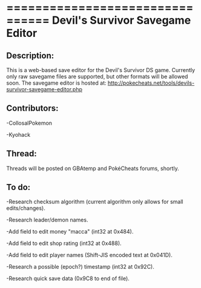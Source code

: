 ================================
Devil's Survivor Savegame Editor
================================



Description:
------------
This is a web-based save editor for the Devil's Survivor DS game. Currently only raw savegame files are supported, but other formats will be allowed soon. The savegame editor is hosted at: http://pokecheats.net/tools/devils-survivor-savegame-editor.php



Contributors:
-------------
-CollosalPokemon

-Kyohack



Thread:
-------
Threads will be posted on GBAtemp and PokéCheats forums, shortly.



To do:
------
-Research checksum algorithm (current algorithm only allows for small edits/changes).

-Research leader/demon names.

-Add field to edit money "macca" (int32 at 0x484).

-Add field to edit shop rating (int32 at 0x488).

-Add field to edit player names (Shift-JIS encoded text at 0x041D).

-Research a possible (epoch?) timestamp (int32 at 0x92C).

-Research quick save data (0x9C8 to end of file).
